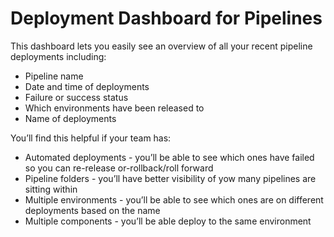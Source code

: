 # Deployment Dashboard for Pipelines

This dashboard lets you easily see an overview of all your recent pipeline deployments including:

  - Pipeline name
  - Date and time of deployments
  - Failure or success status
  - Which environments have been released to
  - Name of deployments

You’ll find this helpful if your team has:

  - Automated deployments - you’ll be able to see which ones have failed so you can re-release or-rollback/roll forward
  - Pipeline folders - you’ll have better visibility of yow many pipelines are sitting within
  - Multiple environments - you’ll be able to see which ones are on different deployments based on the name
  - Multiple components - you’ll be able deploy to the same environment
